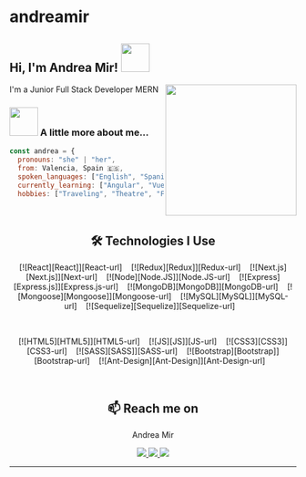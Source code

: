 # andreamir

<h2> Hi, I'm Andrea Mir! <img src="https://media.giphy.com/media/v1.Y2lkPTc5MGI3NjExemFmeXA1a3hhMGx1d3d3bGVnNndqaWs4YWEzZ3Nld3FweGZjamhlZiZlcD12MV9pbnRlcm5hbF9naWZfYnlfaWQmY3Q9Zw/Dg4TxjYikCpiGd7tYs/giphy.gif" width="50"></h2>
<img align='right' src="https://static-01.cinema8.com/gallery/50/81871b09-6568-4b6e-8fe9-991aaee55abe/woman_working.gif?1626020200352" width="230">
<p> I'm a Junior Full Stack Developer MERN
</em></p>

### <img src="https://media.giphy.com/media/VgCDAzcKvsR6OM0uWg/giphy.gif" width="50"> A little more about me...  

```javascript
const andrea = {
  pronouns: "she" | "her",
  from: Valencia, Spain 🇪🇸,
  spoken_languages: ["English", "Spanish"],
  currently_learning: ["Angular", "Vue"],
  hobbies: ["Traveling", "Theatre", "Food", "Movies/Series"]}
```

<br>

<h2 align="center"> 🛠 Technologies I Use</h2>

<div align="center">

[![React][React]][React-url]&nbsp;&nbsp;&nbsp;
[![Redux][Redux]][Redux-url]&nbsp;&nbsp;&nbsp;
[![Next.js][Next.js]][Next-url]&nbsp;&nbsp;&nbsp;
[![Node][Node.JS]][Node.JS-url]&nbsp;&nbsp;&nbsp;
[![Express][Express.js]][Express.js-url]&nbsp;&nbsp;&nbsp;
[![MongoDB][MongoDB]][MongoDB-url]&nbsp;&nbsp;&nbsp;
[![Mongoose][Mongoose]][Mongoose-url]&nbsp;&nbsp;&nbsp;
[![MySQL][MySQL]][MySQL-url]&nbsp;&nbsp;&nbsp;
[![Sequelize][Sequelize]][Sequelize-url]&nbsp;&nbsp;&nbsp;

<br>

[![HTML5][HTML5]][HTML5-url]&nbsp;&nbsp;&nbsp;
[![JS][JS]][JS-url]&nbsp;&nbsp;&nbsp;
[![CSS3][CSS3]][CSS3-url]&nbsp;&nbsp;&nbsp;
[![SASS][SASS]][SASS-url]&nbsp;&nbsp;&nbsp;
[![Bootstrap][Bootstrap]][Bootstrap-url]&nbsp;&nbsp;&nbsp;
[![Ant-Design][Ant-Design]][Ant-Design-url]&nbsp;&nbsp;&nbsp;

</div>

<br>

<h2  align="center">📫 Reach me on</h2>
<div>
        <p align="center">Andrea Mir</p>
        <p align="center">
        <a href="mailto:amirolba@gmail.com">
            <img src="https://img.shields.io/badge/Gmail-D14836?style=for-the-badge&logo=gmail&logoColor=white"  target="_blank">
        </a>
        <a href="https://www.linkedin.com/in/andreamirolba"  target="_blank">
            <img src="https://img.shields.io/badge/-LinkedIn-%230077B5?style=for-the-badge&logo=linkedin&logoColor=white"  target="_blank">
        </a>
        <a href="https://github.com/andreamir/">
            <img src="https://img.shields.io/badge/GitHub-100000?style=for-the-badge&logo=github&logoColor=white">
        </a>
    </div>

---
